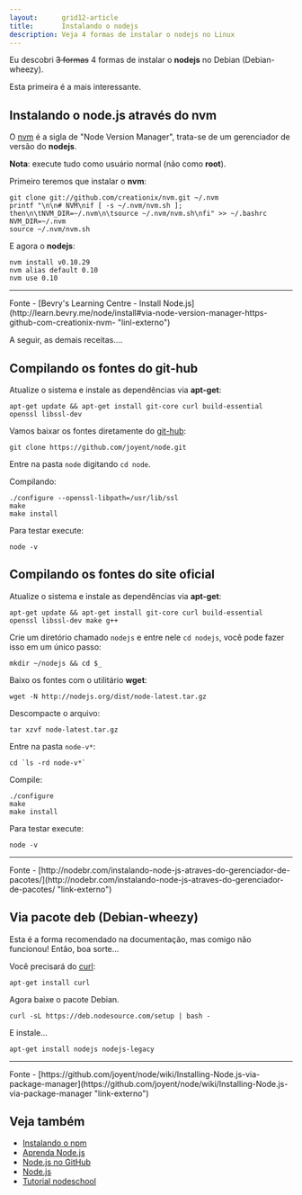 ```yaml
---
layout:      grid12-article
title:       Instalando o nodejs
description: Veja 4 formas de instalar o nodejs no Linux
---
```


Eu descobri <strike> 3 formas</strike>  4 formas de instalar o __nodejs__ no Debian (Debian-wheezy).

Esta primeira é a mais interessante.


Instalando o node.js através do nvm
---

O [nvm](https://github.com/creationix/nvm "link-externo") é a sigla de "Node Version Manager", trata-se de um gerenciador
de versão do __nodejs__.

__Nota__: execute tudo como usuário normal (não como __root__).

Primeiro teremos que instalar o __nvm__:

    git clone git://github.com/creationix/nvm.git ~/.nvm
    printf "\n\n# NVM\nif [ -s ~/.nvm/nvm.sh ]; then\n\tNVM_DIR=~/.nvm\n\tsource ~/.nvm/nvm.sh\nfi" >> ~/.bashrc
    NVM_DIR=~/.nvm
    source ~/.nvm/nvm.sh

E agora o __nodejs__:

    nvm install v0.10.29
    nvm alias default 0.10
    nvm use 0.10

<hr>
Fonte
- [Bevry's Learning Centre - Install Node.js](http://learn.bevry.me/node/install#via-node-version-manager-https-github-com-creationix-nvm- "linl-externo")


A seguir, as demais receitas....



Compilando os fontes do git-hub 
---

Atualize o sistema e instale as dependências via __apt-get__:

    apt-get update && apt-get install git-core curl build-essential openssl libssl-dev


Vamos baixar os fontes diretamente do [git-hub](https://github.com/joyent/node "link-externo"):

    git clone https://github.com/joyent/node.git

Entre na pasta `node` digitando `cd node`.

Compilando:

    ./configure --openssl-libpath=/usr/lib/ssl
    make
    make install

Para testar execute:

    node -v


Compilando os fontes do site oficial
---

Atualize o sistema e instale as dependências via __apt-get__:

    apt-get update && apt-get install git-core curl build-essential openssl libssl-dev make g++

Crie um diretório chamado `nodejs` e entre nele `cd nodejs`, você pode fazer isso em um único passo:

    mkdir ~/nodejs && cd $_

Baixo os fontes com o utilitário __wget__:

    wget -N http://nodejs.org/dist/node-latest.tar.gz

Descompacte o arquivo:

    tar xzvf node-latest.tar.gz

Entre na pasta `node-v*`:

    cd `ls -rd node-v*`

Compile:

    ./configure
    make
    make install

Para testar execute:

    node -v

<hr>
Fonte
- [http://nodebr.com/instalando-node-js-atraves-do-gerenciador-de-pacotes/](http://nodebr.com/instalando-node-js-atraves-do-gerenciador-de-pacotes/ "link-externo")



Via pacote deb (Debian-wheezy)
---

Esta é a forma recomendado na documentação, mas comigo não funcionou! Então, boa sorte...

Você precisará do [curl](http://curl.haxx.se/ "link-externo"):

    apt-get install curl

Agora baixe o pacote Debian.

    curl -sL https://deb.nodesource.com/setup | bash -

E instale...

    apt-get install nodejs nodejs-legacy

<hr>
Fonte
- [https://github.com/joyent/node/wiki/Installing-Node.js-via-package-manager](https://github.com/joyent/node/wiki/Installing-Node.js-via-package-manager "link-externo")


Veja também
---

- [Instalando o npm](/linux/instalando-npm/)
- [Aprenda Node.js](/javascript/node.js/)
- [Node.js no GitHub](https://github.com/joyent/node "link-externo")
- [Node.js](http://nodejs.org/ "link-externo")
- [Tutorial nodeschool](http://nodeschool.io/ "link-externo")
